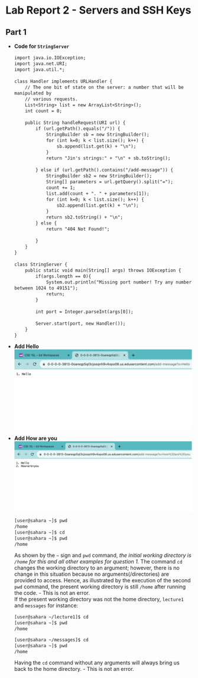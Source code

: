 # Lab Report 2 - Servers and SSH Keys

## Part 1
* **Code for `StringServer`**
  ```
  import java.io.IOException;
  import java.net.URI;
  import java.util.*;
  
  class Handler implements URLHandler {
      // The one bit of state on the server: a number that will be manipulated by
      // various requests.
      List<String> list = new ArrayList<String>();
      int count = 0;
  
      public String handleRequest(URI url) {
          if (url.getPath().equals("/")) {
              StringBuilder sb = new StringBuilder();
              for (int k=0; k < list.size(); k++) {
                  sb.append(list.get(k) + "\n");
              }
              return "Jin's strings:" + "\n" + sb.toString();
  
          } else if (url.getPath().contains("/add-message")) {
              StringBuilder sb2 = new StringBuilder();
              String[] parameters = url.getQuery().split("=");
              count += 1;
              list.add(count + ". " + parameters[1]);
              for (int k=0; k < list.size(); k++) {
                  sb2.append(list.get(k) + "\n");
              }
              return sb2.toString() + "\n";
          } else {
              return "404 Not Found!";
              
          }
      }
  }
  
  class StringServer {
      public static void main(String[] args) throws IOException {
          if(args.length == 0){
              System.out.println("Missing port number! Try any number between 1024 to 49151");
              return;
          }
  
          int port = Integer.parseInt(args[0]);
  
          Server.start(port, new Handler());
      }
  }
  ```
* **Add Hello**
  ![image](lab2_Hello.png)
* **Add How are you**
  ![image](lab2_HowAreYou.png)

  ```
  [user@sahara ~]$ pwd
  /home
  [user@sahara ~]$ cd
  [user@sahara ~]$ pwd
  /home
  ``` 
  As shown by the `~` sign and `pwd` command, *the initial working directory is `/home` for this and all other examples for question 1.* The command `cd` changes the working directory to an argument; however, there is no change in this situation because no arguments(/directories) are provided to access. Hence, as illustrated by the execution of the second `pwd` command, the present working directory is still `/home` after running the code. - This is not an error.
  <br>
  If the present working directory was not the home directory, `lecture1` and `messages` for instance:
  ```
  [user@sahara ~/lecture1]$ cd
  [user@sahara ~]$ pwd
  /home
  ```
  ```
  [user@sahara ~/messages]$ cd
  [user@sahara ~]$ pwd
  /home
  ```
  Having the `cd` command without any arguments will always bring us back to the home directory. - This is not an error.

<br>
